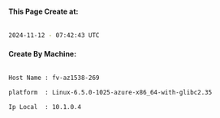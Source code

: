 
   
#### This Page Create at:

```bash

2024-11-12 - 07:42:43 UTC

```

#### Create By Machine:

```bash

Host Name : fv-az1538-269

platform  : Linux-6.5.0-1025-azure-x86_64-with-glibc2.35

Ip Local  : 10.1.0.4

```

